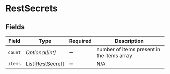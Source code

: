 # RestSecrets


## Fields

| Field                                                 | Type                                                  | Required                                              | Description                                           |
| ----------------------------------------------------- | ----------------------------------------------------- | ----------------------------------------------------- | ----------------------------------------------------- |
| `count`                                               | *Optional[int]*                                       | :heavy_minus_sign:                                    | number of items present in the items array            |
| `items`                                               | List[[RestSecret](../../models/shared/restsecret.md)] | :heavy_minus_sign:                                    | N/A                                                   |